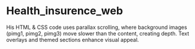 # Health_insurence_web
His HTML &amp; CSS code uses parallax scrolling, where background images (pimg1, pimg2, pimg3) move slower than the content, creating depth. Text overlays and themed sections enhance visual appeal.
